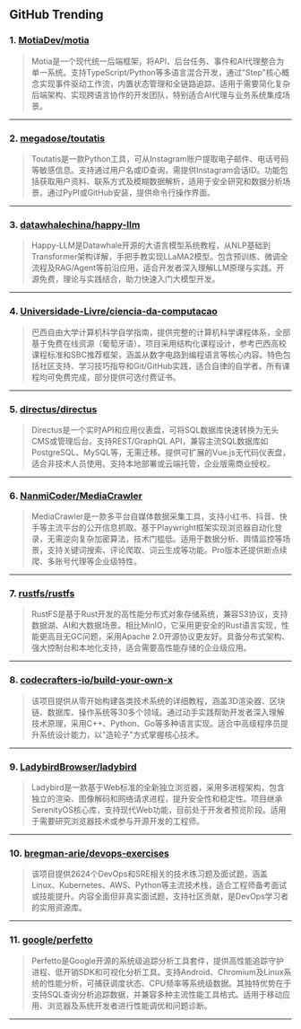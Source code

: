 ## GitHub Trending


### 1. [MotiaDev/motia](https://github.com/MotiaDev/motia)
> Motia是一个现代统一后端框架，将API、后台任务、事件和AI代理整合为单一系统。支持TypeScript/Python等多语言混合开发，通过"Step"核心概念实现事件驱动工作流，内置状态管理和全链路追踪。适用于需要简化复杂后端架构、实现跨语言协作的开发团队，特别适合AI代理与业务系统集成场景。
---

### 2. [megadose/toutatis](https://github.com/megadose/toutatis)
> Toutatis是一款Python工具，可从Instagram账户提取电子邮件、电话号码等敏感信息。支持通过用户名或ID查询，需提供Instagram会话ID。功能包括获取用户资料、联系方式及模糊数据解析，适用于安全研究和数据分析场景。通过PyPI或GitHub安装，提供命令行操作界面。
---

### 3. [datawhalechina/happy-llm](https://github.com/datawhalechina/happy-llm)
> Happy-LLM是Datawhale开源的大语言模型系统教程，从NLP基础到Transformer架构详解，手把手教实现LLaMA2模型。包含预训练、微调全流程及RAG/Agent等前沿应用，适合开发者深入理解LLM原理与实践。开源免费，理论与实践结合，助力快速入门大模型开发。
---

### 4. [Universidade-Livre/ciencia-da-computacao](https://github.com/Universidade-Livre/ciencia-da-computacao)
> 巴西自由大学计算机科学自学指南，提供完整的计算机科学课程体系，全部基于免费在线资源（葡萄牙语）。项目采用结构化课程设计，参考巴西高校课程标准和SBC推荐框架，涵盖从数字电路到编程语言等核心内容。特色包括社区支持、学习技巧指导和Git/GitHub实践，适合自律的自学者。所有课程均可免费完成，部分提供可选付费证书。
---

### 5. [directus/directus](https://github.com/directus/directus)
> Directus是一个实时API和应用仪表盘，可将SQL数据库快速转换为无头CMS或管理后台。支持REST/GraphQL API，兼容主流SQL数据库如PostgreSQL、MySQL等，无需迁移。提供可扩展的Vue.js无代码仪表盘，适合非技术人员使用。支持本地部署或云端托管，企业版需商业授权。
---

### 6. [NanmiCoder/MediaCrawler](https://github.com/NanmiCoder/MediaCrawler)
> MediaCrawler是一款多平台自媒体数据采集工具，支持小红书、抖音、快手等主流平台的公开信息抓取。基于Playwright框架实现浏览器自动化登录，无需逆向复杂加密算法，技术门槛低。适用于数据分析、舆情监控等场景，支持关键词搜索、评论爬取、词云生成等功能。Pro版本还提供断点续爬、多账号代理等企业级特性。
---

### 7. [rustfs/rustfs](https://github.com/rustfs/rustfs)
> RustFS是基于Rust开发的高性能分布式对象存储系统，兼容S3协议，支持数据湖、AI和大数据场景。相比MinIO，它采用更安全的Rust语言实现，性能更高且无GC问题，采用Apache 2.0开源协议更友好。具备分布式架构、强大控制台和本地化支持，适合需要高性能存储的企业级应用。
---

### 8. [codecrafters-io/build-your-own-x](https://github.com/codecrafters-io/build-your-own-x)
> 该项目提供从零开始构建各类技术系统的详细教程，涵盖3D渲染器、区块链、数据库、操作系统等30多个领域。通过动手实践帮助开发者深入理解技术原理，采用C++、Python、Go等多种语言实现。适合中高级程序员提升系统设计能力，以"造轮子"方式掌握核心技术。
---

### 9. [LadybirdBrowser/ladybird](https://github.com/LadybirdBrowser/ladybird)
> Ladybird是一款基于Web标准的全新独立浏览器，采用多进程架构，包含独立的渲染、图像解码和网络请求进程，提升安全性和稳定性。项目继承SerenityOS核心库，支持现代Web功能，目前处于开发者预览阶段。适用于需要研究浏览器技术或参与开源开发的工程师。
---

### 10. [bregman-arie/devops-exercises](https://github.com/bregman-arie/devops-exercises)
> 该项目提供2624个DevOps和SRE相关的技术练习题及面试题，涵盖Linux、Kubernetes、AWS、Python等主流技术栈，适合工程师备考面试或技能提升。内容全面但非真实面试题，支持社区贡献，是DevOps学习者的实用资源库。
---

### 11. [google/perfetto](https://github.com/google/perfetto)
> Perfetto是Google开源的系统级追踪分析工具套件，提供高性能追踪守护进程、低开销SDK和可视化分析工具。支持Android、Chromium及Linux系统的性能分析，可捕获调度状态、CPU频率等系统级数据。其独特优势在于支持SQL查询分析追踪数据，并兼容多种主流性能工具格式。适用于移动应用、浏览器及系统开发者进行性能调优和问题诊断。
---
